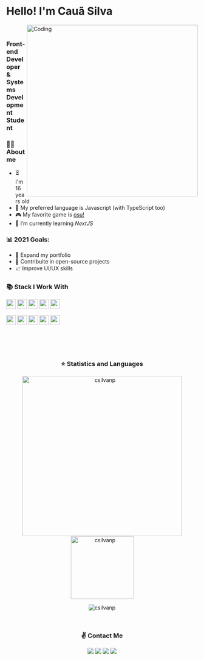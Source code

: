 <p align="left">
<h1>Hello! I'm Cauã Silva</h1>
<img alt="Coding" src="https://user-images.githubusercontent.com/65902368/114281937-9d5d6100-9a17-11eb-813d-a05faec2b389.gif" align="right" height="450" align="right"/> <br/>
<h3> Front-end Developer & Systems Development Student</h3>

### 👨‍🦱  About me
- ⏳  I'm 16 years old
- 💙  My preferred language is Javascript (with TypeScript too)
- 🎮  My favorite game is [osu!](https://osu.ppy.sh/users/21558665)
- 🌱  I’m currently learning *NextJS*

### 📊  2021 Goals:
   - 📂  Expand my portfolio
   - 🤝  Contribuite in open-source projects
   - 📈  Improve UI/UX skills
<p/>


### 📚  Stack I Work With

<p align="left">
  <img src="https://img.shields.io/badge/javascript-F7DF1E.svg?&style=for-the-badge&logo=javascript&logoColor=white" height="25"/>
  <img src="https://img.shields.io/badge/VS%20Code-007ACC.svg?&style=for-the-badge&logo=visual-studio-code&logoColor=white" height="25"/>
  <img src="https://img.shields.io/badge/opera-FF1B2D.svg?&style=for-the-badge&logo=opera&logoColor=white" height="25"/>
  <img src ="https://img.shields.io/badge/typescript-007ACC?&logo=TypeScript&style=for-the-badge&logoColor=white" height ="25"/>
  <img src="https://img.shields.io/badge/react-61DBFB.svg?&style=for-the-badge&logo=react&logoColor=white" height="25"/>
  </p>
<p align="left">
  <img src ="https://img.shields.io/badge/node.js-87C111?style=for-the-badge&logo=node.js&logoColor=white" height="25"/>
  <img src="https://img.shields.io/badge/html-FC490B?&style=for-the-badge&logo=html5&logoColor=white" height="25"/>
  <img src="https://img.shields.io/badge/css-264DE4?style=for-the-badge&logo=css3&logoColor=white" height="25"/>
  <img src="https://img.shields.io/badge/git-F05033?style=for-the-badge&logo=git&logoColor=white" height="25"/>
  <img src="https://img.shields.io/badge/github-171516?style=for-the-badge&logo=github&logoColor=white" height="25"/>
</p>

 <br/><br/><br>
 
 
 
 
 
 <h3 align="center">⭐  Statistics and Languages</h3>

 <p align="center"> 
    <img src="https://github-readme-stats.vercel.app/api?username=csilvanp&count_private=true&show_icons=true&theme=buefy" alt="csilvanp" width="420"/> 
    <img src="https://github-readme-stats.vercel.app/api/top-langs/?username=csilvanp&&langs_count=8&layout=compact&theme=buefy" alt="csilvanp" height="165" />
</p>
<p align="center">
 <img src="https://github-profile-trophy.vercel.app/?username=csilvanp&theme=flat&row=1" alt="csilvanp" />
</p><br>

<h3 align="center"> ✌️ Contact Me </h3>

<p align="center">  
   <a href="https://www.linkedin.com/in/cauã-v-silva/"><img src="https://img.shields.io/badge/-Cauã%20Silva-0077B5?style=for-the-badge&logo=Linkedin&logoColor=white"/></a>
   <a href="mailto:csilvanp@gmail.com"><img src="https://img.shields.io/badge/-csilvanp@gmail.com-D14836?style=for-the-badge&logo=Gmail&logoColor=white"/></a>
   <a href="https://instagram.com/hyggesilva"><img src="https://img.shields.io/badge/-@hyggesilva-E4405F?style=for-the-badge&logo=Instagram&logoColor=white"/></a>
   <a href="https://www.facebook.com/profile.php?id=100028612230071&viewas=100000686899395"><img src="https://img.shields.io/badge/-Cauã%20Silva-1877F2?style=for-the-badge&logo=Facebook&logoColor=white"/></a>
</p>
